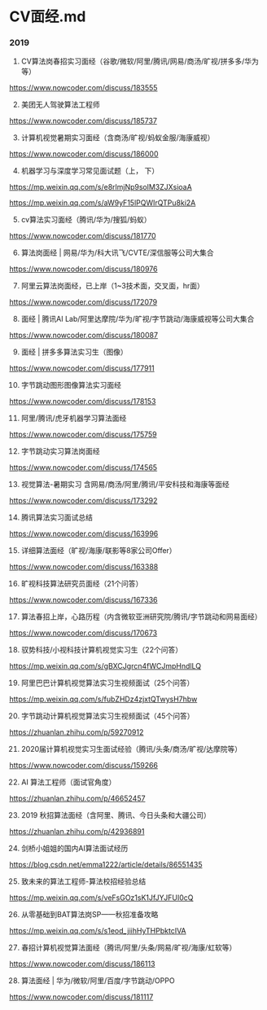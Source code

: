 # CV面经.md

### 2019
1. CV算法岗春招实习面经（谷歌/微软/阿里/腾讯/网易/商汤/旷视/拼多多/华为等）

https://www.nowcoder.com/discuss/183555

2. 美团无人驾驶算法工程师

https://www.nowcoder.com/discuss/185737

3. 计算机视觉暑期实习面经（含商汤/旷视/蚂蚁金服/海康威视）

https://www.nowcoder.com/discuss/186000

4. 机器学习与深度学习常见面试题（上， 下）

https://mp.weixin.qq.com/s/e8rlmjNp9solM3ZJXsioaA

https://mp.weixin.qq.com/s/aW9yF15lPQWIrQTPu8ki2A

5. cv算法实习面经（腾讯/华为/搜狐/蚂蚁）

https://www.nowcoder.com/discuss/181770

6. 算法岗面经 | 网易/华为/科大讯飞/CVTE/深信服等公司大集合

https://www.nowcoder.com/discuss/180976

7. 阿里云算法岗面经，已上岸（1~3技术面，交叉面，hr面）

https://www.nowcoder.com/discuss/172079

8. 面经 | 腾讯AI Lab/阿里达摩院/华为/旷视/字节跳动/海康威视等公司大集合

https://www.nowcoder.com/discuss/180087

9. 面经 | 拼多多算法实习生（图像）

https://www.nowcoder.com/discuss/177911

10. 字节跳动图形图像算法实习面经

https://www.nowcoder.com/discuss/178153

11. 阿里/腾讯/虎牙机器学习算法面经

https://www.nowcoder.com/discuss/175759

12. 字节跳动实习算法岗面经

https://www.nowcoder.com/discuss/174565

13. 视觉算法-暑期实习 含网易/商汤/阿里/腾讯/平安科技和海康等面经

https://www.nowcoder.com/discuss/173292

14. 腾讯算法实习面试总结

https://www.nowcoder.com/discuss/163996

15. 详细算法面经（旷视/海康/联影等8家公司Offer）

https://www.nowcoder.com/discuss/163388

16. 旷视科技算法研究员面经（21个问答）

https://www.nowcoder.com/discuss/167336

17. 算法春招上岸，心路历程（内含微软亚洲研究院/腾讯/字节跳动和网易面经）

https://www.nowcoder.com/discuss/170673

18. 驭势科技/小视科技计算机视觉实习生（22个问答）

https://mp.weixin.qq.com/s/gBXCJgrcn4fWCJmpHndlLQ

19. 阿里巴巴计算机视觉算法实习生视频面试（25个问答）

https://mp.weixin.qq.com/s/fubZHDz4zjxtQTwysH7hbw

20. 字节跳动计算机视觉算法实习生视频面试（45个问答）

https://zhuanlan.zhihu.com/p/59270912

21. 2020届计算机视觉实习生面试经验（腾讯/头条/商汤/旷视/达摩院等）

https://www.nowcoder.com/discuss/159266

22. AI 算法工程师（面试官角度）

https://zhuanlan.zhihu.com/p/46652457

23. 2019 秋招算法面经（含阿里、腾讯、今日头条和大疆公司）

https://zhuanlan.zhihu.com/p/42936891

24. 剑桥小姐姐的国内AI算法面试经历

https://blog.csdn.net/emma1222/article/details/86551435

25. 致未来的算法工程师-算法校招经验总结

https://mp.weixin.qq.com/s/veFsGOz1sK1JfJYJFUI0cQ

26. 从零基础到BAT算法岗SP——秋招准备攻略

https://mp.weixin.qq.com/s/s1eod_jiihHyTHPbktcIVA

27. 春招计算机视觉算法面经（腾讯/阿里/头条/网易/旷视/海康/虹软等）

https://www.nowcoder.com/discuss/186113

28. 算法面经 | 华为/微软/阿里/百度/字节跳动/OPPO

https://www.nowcoder.com/discuss/181117


